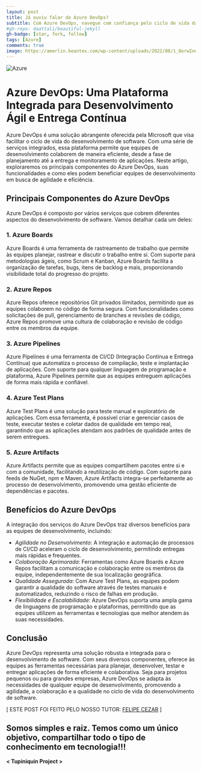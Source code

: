 ```yaml
---
layout: post
title: Já ouviu falar do Azure DevOps?
subtitle: Com Azure DevOps, navegue com confiança pelo ciclo de vida da sua aplicação, do planejamento à entrega.
#gh-repo: daattali/beautiful-jekyll
gh-badge: [star, fork, follow]
tags: [Azure]
comments: true
image: https://amerlin.keantex.com/wp-content/uploads/2022/08/1_8orwInnxqPRhrcKf9aOo9Q.png
---
```


![Azure](https://amerlin.keantex.com/wp-content/uploads/2022/08/1_8orwInnxqPRhrcKf9aOo9Q.png)

# Azure DevOps: Uma Plataforma Integrada para Desenvolvimento Ágil e Entrega Contínua

Azure DevOps é uma solução abrangente oferecida pela Microsoft que visa facilitar o ciclo de vida do desenvolvimento de software. Com uma série de serviços integrados, essa plataforma permite que equipes de desenvolvimento colaborem de maneira eficiente, desde a fase de planejamento até a entrega e monitoramento de aplicações. Neste artigo, exploraremos os principais componentes do Azure DevOps, suas funcionalidades e como eles podem beneficiar equipes de desenvolvimento em busca de agilidade e eficiência.

## Principais Componentes do Azure DevOps

Azure DevOps é composto por vários serviços que cobrem diferentes aspectos do desenvolvimento de software. Vamos detalhar cada um deles:

### 1. Azure Boards

Azure Boards é uma ferramenta de rastreamento de trabalho que permite às equipes planejar, rastrear e discutir o trabalho entre si. Com suporte para metodologias ágeis, como Scrum e Kanban, Azure Boards facilita a organização de tarefas, bugs, itens de backlog e mais, proporcionando visibilidade total do progresso do projeto.

### 2. Azure Repos

Azure Repos oferece repositórios Git privados ilimitados, permitindo que as equipes colaborem no código de forma segura. Com funcionalidades como solicitações de pull, gerenciamento de branches e revisões de código, Azure Repos promove uma cultura de colaboração e revisão de código entre os membros da equipe.

### 3. Azure Pipelines

Azure Pipelines é uma ferramenta de CI/CD (Integração Contínua e Entrega Contínua) que automatiza o processo de compilação, teste e implantação de aplicações. Com suporte para qualquer linguagem de programação e plataforma, Azure Pipelines permite que as equipes entreguem aplicações de forma mais rápida e confiável.

### 4. Azure Test Plans

Azure Test Plans é uma solução para teste manual e exploratório de aplicações. Com essa ferramenta, é possível criar e gerenciar casos de teste, executar testes e coletar dados de qualidade em tempo real, garantindo que as aplicações atendam aos padrões de qualidade antes de serem entregues.

### 5. Azure Artifacts

Azure Artifacts permite que as equipes compartilhem pacotes entre si e com a comunidade, facilitando a reutilização de código. Com suporte para feeds de NuGet, npm e Maven, Azure Artifacts integra-se perfeitamente ao processo de desenvolvimento, promovendo uma gestão eficiente de dependências e pacotes.

## Benefícios do Azure DevOps

A integração dos serviços do Azure DevOps traz diversos benefícios para as equipes de desenvolvimento, incluindo:

- *Agilidade no Desenvolvimento*: A integração e automação de processos de CI/CD aceleram o ciclo de desenvolvimento, permitindo entregas mais rápidas e frequentes.
- *Colaboração Aprimorada*: Ferramentas como Azure Boards e Azure Repos facilitam a comunicação e colaboração entre os membros da equipe, independentemente de sua localização geográfica.
- *Qualidade Assegurada*: Com Azure Test Plans, as equipes podem garantir a qualidade do software através de testes manuais e automatizados, reduzindo o risco de falhas em produção.
- *Flexibilidade e Escalabilidade*: Azure DevOps suporta uma ampla gama de linguagens de programação e plataformas, permitindo que as equipes utilizem as ferramentas e tecnologias que melhor atendem às suas necessidades.

## Conclusão

Azure DevOps representa uma solução robusta e integrada para o desenvolvimento de software. Com seus diversos componentes, oferece às equipes as ferramentas necessárias para planejar, desenvolver, testar e entregar aplicações de forma eficiente e colaborativa. Seja para projetos pequenos ou para grandes empresas, Azure DevOps se adapta às necessidades de qualquer equipe de desenvolvimento, promovendo a agilidade, a colaboração e a qualidade no ciclo de vida do desenvolvimento de software.

[ ESTE POST FOI FEITO PELO NOSSO TUTOR: [FELIPE CEZAR](https://www.linkedin.com/in/felipe-cezar-689809239) ]

## Somos simples e raiz. Temos como um único objetivo, compartilhar todo o tipo de conhecimento em tecnologia!!!

**< Tupiniquin Project >**
